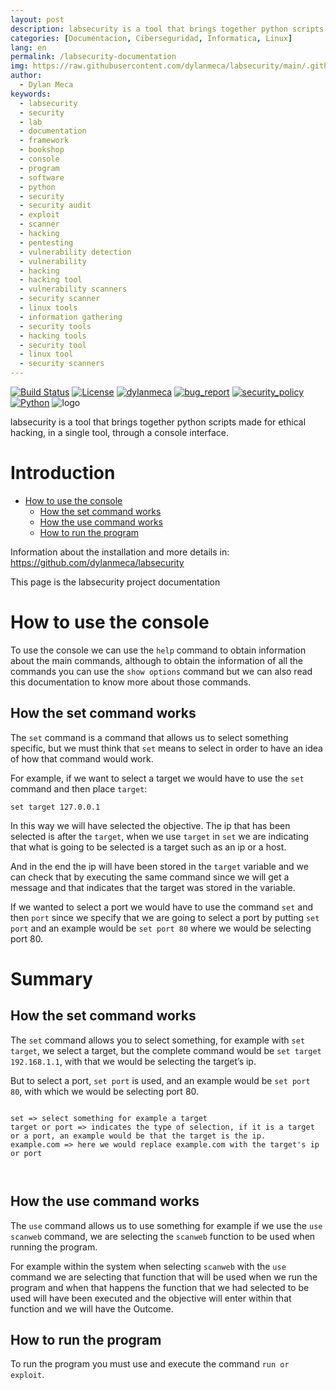 ```yaml
---
layout: post
description: labsecurity is a tool that brings together python scripts made for ethical hacking, in a single tool, through a console interface
categories: [Documentacion, Ciberseguridad, Informatica, Linux]
lang: en
permalink: /labsecurity-documentation
img: https://raw.githubusercontent.com/dylanmeca/labsecurity/main/.github/icon.jpg
author: 
  - Dylan Meca
keywords:
  - labsecurity
  - security
  - lab
  - documentation
  - framework
  - bookshop
  - console
  - program
  - software
  - python
  - security
  - security audit
  - exploit
  - scanner
  - hacking
  - pentesting
  - vulnerability detection
  - vulnerability
  - hacking
  - hacking tool
  - vulnerability scanners
  - security scanner
  - linux tools
  - information gathering
  - security tools
  - hacking tools
  - security tool
  - linux tool
  - security scanners
---
```


[![Build Status](https://img.shields.io/github/stars/dylanmeca/labsecurity.svg)](https://github.com/dylanmeca/labsecurity)
[![License](https://img.shields.io/github/license/dylanmeca/labsecurity.svg)](https://github.com/dylanmeca/labsecurity/blob/main/LICENSE)
[![dylanmeca](https://img.shields.io/badge/author-dylanmeca-green.svg)](https://github.com/dylanmeca)
[![bug_report](https://img.shields.io/badge/bug-report-red.svg)](https://github.com/dylanmeca/labsecurity/blob/main/.github/ISSUE_TEMPLATE/bug_report.md)
[![security_policy](https://img.shields.io/badge/security-policy-cyan.svg)](https://github.com/meca/labsecurity/blob/main/.github/SECURITY.md)
[![Python](https://img.shields.io/badge/language-Python%20-yellow.svg)](https://www.python.org)
![logo](https://raw.githubusercontent.com/dylanmeca/labsecurity/main/.github/icon.jpg)

<p>labsecurity is a tool that brings together python scripts made for ethical hacking, in a single tool, through a console interface.</p>

<h1 id="introduction">Introduction</h1>

<ul>
  <li><a href="#how-to-use-the-console">How to use the console</a>
    <ul>
      <li><a href="#how-the-set-command-works">How the set command works</a></li>
      <li><a href="#how-the-use-command-works">How the use command works</a></li>
      <li><a href="#how-to-run-the-program">How to run the program</a></li>
    </ul>
  </li>
</ul>

<p>Information about the installation and more details in: <a href="https://github.com/dylanmeca/labsecurity">https://github.com/dylanmeca/labsecurity</a></p>

<p>This page is the labsecurity project documentation</p>

<h1 id="how-to-use-the-console">How to use the console</h1>

<p>To use the console we can use the <code class="language-plaintext highlighter-rouge">help</code> command to obtain information about the main commands, although to obtain the information of all the commands you can use the <code class="language-plaintext highlighter-rouge">show options</code> command but we can also read this documentation to know more about those commands.</p>

<h2 id="how-the-set-command-works">How the set command works</h2>


The ```set``` command is a command that allows us to select something specific, but we must think that ```set``` means to select in order to have an idea of how that command would work.

For example, if we want to select a target we would have to use the ```set``` command and then place ```target```:

```shell
set target 127.0.0.1
```

In this way we will have selected the objective. The ip that has been selected is after the ```target```, when we use ```target``` in ```set``` we are indicating that what is going to be selected is a target such as an ip or a host.

And in the end the ip will have been stored in the ```target``` variable and we can check that by executing the same command since we will get a message and that indicates that the target was stored in the variable.

If we wanted to select a port we would have to use the command ```set``` and then ```port``` since we specify that we are going to select a port by putting ```set port``` and an example would be ```set port 80``` where we would be selecting port 80.

# Summary

<h2 id="how-the-set-command-works">How the set command works</h2>

<p>The <code class="language-plaintext highlighter-rouge">set</code> command allows you to select something, for example with <code class="language-plaintext highlighter-rouge">set target</code>, we select a target, but the complete command would be <code class="language-plaintext highlighter-rouge">set target 192.168.1.1</code>, with that we would be selecting the target’s ip.</p>

<p>But to select a port, <code class="language-plaintext highlighter-rouge">set port</code> is used, and an example would be <code class="language-plaintext highlighter-rouge">set port 80</code>, with which we would be selecting port 80.</p>

<div class="language-plaintext highlighter-rouge"><div class="highlight"><pre class="highlight"><code>
set =&gt; select something for example a target
target or port =&gt; indicates the type of selection, if it is a target or a port, an example would be that the target is the ip.
example.com =&gt; here we would replace example.com with the target's ip or port

</code></pre></div></div>

<h2 id="how-the-use-command-works">How the use command works</h2>

<p>The <code class="language-plaintext highlighter-rouge">use</code> command allows us to use something for example if we use the <code class="language-plaintext highlighter-rouge">use scanweb</code> command, we are selecting the <code class="language-plaintext highlighter-rouge">scanweb</code> function to be used when running the program.</p>

<p>For example within the system when selecting <code class="language-plaintext highlighter-rouge">scanweb</code> with the <code class="language-plaintext highlighter-rouge">use</code> command we are selecting that function that will be used when we run the program and when that happens the function that we had selected to be used will have been executed and the objective will enter within that function and we will have the Outcome.</p>

<h2 id="how-to-run-the-program">How to run the program</h2>

<p>To run the program you must use and execute the command <code class="language-plaintext highlighter-rouge">run or exploit</code>.</p>
